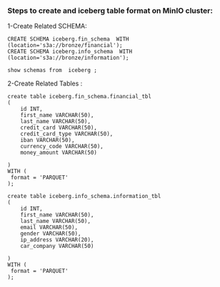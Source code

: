 ### Steps to create and iceberg table format on MinIO cluster:

1-Create Related SCHEMA:
```
CREATE SCHEMA iceberg.fin_schema  WITH (location='s3a://bronze/financial');
CREATE SCHEMA iceberg.info_schema  WITH (location='s3a://bronze/information');

show schemas from  iceberg ;

```
2-Create Related Tables :
```
create table iceberg.fin_schema.financial_tbl
(
	id INT,
	first_name VARCHAR(50),
	last_name VARCHAR(50),
	credit_card VARCHAR(50),
	credit_card_type VARCHAR(50),
	iban VARCHAR(50),
	currency_code VARCHAR(50),
	money_amount VARCHAR(50)

)
WITH (
 format = 'PARQUET'
);

create table iceberg.info_schema.information_tbl
(
	id INT,
	first_name VARCHAR(50),
	last_name VARCHAR(50),
	email VARCHAR(50),
	gender VARCHAR(50),
	ip_address VARCHAR(20),
	car_company VARCHAR(50)

)
WITH (
 format = 'PARQUET'
);




```

